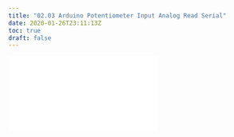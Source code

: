 ```yaml
---
title: "02.03 Arduino Potentiometer Input Analog Read Serial"
date: 2020-01-26T23:11:13Z
toc: true
draft: false
---
```


![Link to included file content](../../../../arduino/arduino-potentiometer-input-analog-read-serial.md)
